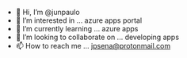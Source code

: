 - 👋 Hi, I’m @junpaulo
- 👀 I’m interested in ... azure apps portal
- 🌱 I’m currently learning ... azure apps
- 💞️ I’m looking to collaborate on ... developing apps
- 📫 How to reach me ... jpsena@protonmail.com

<!---
junpaulo/junpaulo is a ✨ special ✨ repository because its `README.md` (this file) appears on your GitHub profile.
You can click the Preview link to take a look at your changes.
--->
